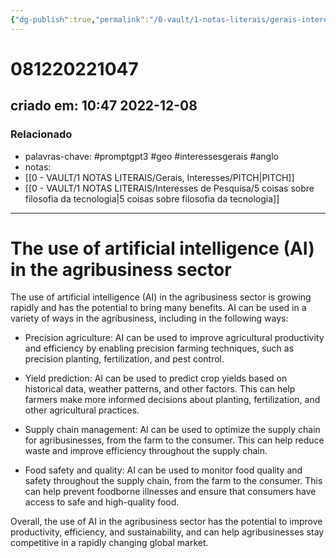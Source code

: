 ```yaml
---
{"dg-publish":true,"permalink":"/0-vault/1-notas-literais/gerais-interesses/081220221047/","tags":["promptgpt3","geo","interessesgerais","anglo"],"dgHomeLink":true,"dgShowLocalGraph":true,"dgShowFileTree":true,"dgEnableSearch":true}
---
```


# 081220221047
## criado em: 10:47 2022-12-08

### Relacionado
- palavras-chave: #promptgpt3 #geo #interessesgerais #anglo 
- notas: 
- [[0 - VAULT/1 NOTAS LITERAIS/Gerais, Interesses/PITCH\|PITCH]]
- [[0 - VAULT/1 NOTAS LITERAIS/Interesses de Pesquisa/5 coisas sobre filosofia da tecnologia\|5 coisas sobre filosofia da tecnologia]]
---
# The use of artificial intelligence (AI) in the agribusiness sector 

The use of artificial intelligence (AI) in the agribusiness sector is growing rapidly and has the potential to bring many benefits. AI can be used in a variety of ways in the agribusiness, including in the following ways:

-   Precision agriculture: AI can be used to improve agricultural productivity and efficiency by enabling precision farming techniques, such as precision planting, fertilization, and pest control.
    
-   Yield prediction: AI can be used to predict crop yields based on historical data, weather patterns, and other factors. This can help farmers make more informed decisions about planting, fertilization, and other agricultural practices.
    
-   Supply chain management: AI can be used to optimize the supply chain for agribusinesses, from the farm to the consumer. This can help reduce waste and improve efficiency throughout the supply chain.
    
-   Food safety and quality: AI can be used to monitor food quality and safety throughout the supply chain, from the farm to the consumer. This can help prevent foodborne illnesses and ensure that consumers have access to safe and high-quality food.
    

Overall, the use of AI in the agribusiness sector has the potential to improve productivity, efficiency, and sustainability, and can help agribusinesses stay competitive in a rapidly changing global market.

